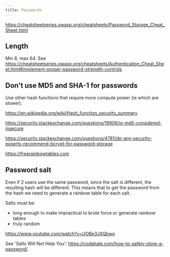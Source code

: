 ```yaml
---
title: Passwords
---
```


https://cheatsheetseries.owasp.org/cheatsheets/Password_Storage_Cheat_Sheet.html

## Length

Min 8, max 64. See https://cheatsheetseries.owasp.org/cheatsheets/Authentication_Cheat_Sheet.html#implement-proper-password-strength-controls

## Don't use MD5 and SHA-1 for passwords

Use other hash functions that require more compute power (ie which are slower).

https://en.wikipedia.org/wiki/Hash_function_security_summary

https://security.stackexchange.com/questions/19906/is-md5-considered-insecure

https://security.stackexchange.com/questions/4781/do-any-security-experts-recommend-bcrypt-for-password-storage

https://freerainbowtables.com

## Password salt

Even if 2 users use the same password, since the salt is different, the resulting hash will be different. This means that to get the password from the hash we need to generate a rainbow table for each salt.

Salts must be:

- long enough to make impractical to brute force or generate rainbow tables
- truly random

https://www.youtube.com/watch?v=UOBe3JXQbwo

See 'Salts Will Not Help You': https://codahale.com/how-to-safely-store-a-password/
